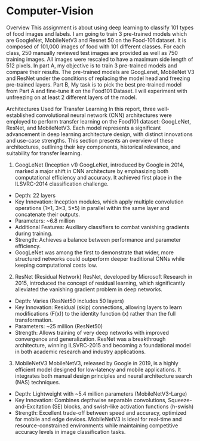 # Computer-Vision
Overview
This assignment is about using deep learning to classify 101 types of food images and labels. I am going to train 3 pre-trained models which are GoogleNet, MobileNetV3 and Resnet 50 on the Food-101 dataset. It is composed of 101,000 images of food with 101 different classes. For each class, 250 manually reviewed test images are provided as well as 750 training images. All images were rescaled to have a maximum side length of 512 pixels. In part A, my objective is to train 3 pre-trained models and compare their results. The pre-trained models are GoogLenet, MobileNet V3 and ResNet under the conditions of replacing the model head and freezing pre-trained layers. Part B, My task is to pick the best pre-trained model from Part A and fine-tune it on the Food101 Dataset. I will experiment with unfreezing on at least 2 different layers of the model.

Architectures Used for Transfer Learning
In this report, three well-established convolutional neural network (CNN) architectures were employed to perform transfer learning on the Food101 dataset: GoogLeNet, ResNet, and MobileNetV3. Each model represents a significant advancement in deep learning architecture design, with distinct innovations and use-case strengths. This section presents an overview of these architectures, outlining their key components, historical relevance, and suitability for transfer learning.
1. GoogLeNet (Inception v1)
GoogLeNet, introduced by Google in 2014, marked a major shift in CNN architecture by emphasizing both computational efficiency and accuracy. It achieved first place in the ILSVRC-2014 classification challenge.
-	 Depth: 22 layers
-	 Key Innovation: Inception modules, which apply multiple convolution operations (1×1, 3×3, 5×5) in parallel within the same layer and concatenate their outputs.
-	 Parameters: ~6.8 million
-	 Additional Features: Auxiliary classifiers to combat vanishing gradients during training.
-	 Strength: Achieves a balance between performance and parameter efficiency.
-	 GoogLeNet was among the first to demonstrate that wider, more structured networks could outperform deeper traditional CNNs while keeping computational costs low.
2. ResNet (Residual Network)
ResNet, developed by Microsoft Research in 2015, introduced the concept of residual learning, which significantly alleviated the vanishing gradient problem in deep networks.
-	 Depth: Varies (ResNet50 includes 50 layers)
-	 Key Innovation: Residual (skip) connections, allowing layers to learn modifications (F(x)) to the identity function (x) rather than the full transformation.
-	 Parameters: ~25 million (ResNet50)
-	 Strength: Allows training of very deep networks with improved convergence and generalization.
ResNet was a breakthrough architecture, winning ILSVRC-2015 and becoming a foundational model in both academic research and industry applications.
3. MobileNetV3
MobileNetV3, released by Google in 2019, is a highly efficient model designed for low-latency and mobile applications. It integrates both manual design principles and neural architecture search (NAS) techniques.
-	 Depth: Lightweight with ~5.4 million parameters (MobileNetV3-Large)
-	 Key Innovation: Combines depthwise separable convolutions, Squeeze-and-Excitation (SE) blocks, and swish-like activation functions (h-swish)
-	 Strength: Excellent trade-off between speed and accuracy, optimized for mobile and edge devices.
MobileNetV3 is ideal for real-time and resource-constrained environments while maintaining competitive accuracy levels in image classification tasks.
